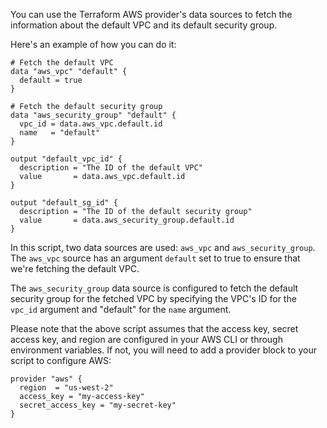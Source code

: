 You can use the Terraform AWS provider's data sources to fetch the information about the default VPC and its default security group. 

Here's an example of how you can do it:

```hcl
# Fetch the default VPC
data "aws_vpc" "default" {
  default = true
}

# Fetch the default security group
data "aws_security_group" "default" {
  vpc_id = data.aws_vpc.default.id
  name   = "default"
}

output "default_vpc_id" {
  description = "The ID of the default VPC"
  value       = data.aws_vpc.default.id
}

output "default_sg_id" {
  description = "The ID of the default security group"
  value       = data.aws_security_group.default.id
}
```

In this script, two data sources are used: `aws_vpc` and `aws_security_group`. The `aws_vpc` source has an argument `default` set to true to ensure that we're fetching the default VPC.

The `aws_security_group` data source is configured to fetch the default security group for the fetched VPC by specifying the VPC's ID for the `vpc_id` argument and "default" for the `name` argument.

Please note that the above script assumes that the access key, secret access key, and region are configured in your AWS CLI or through environment variables. If not, you will need to add a provider block to your script to configure AWS:

```hcl
provider "aws" {
  region  = "us-west-2"
  access_key = "my-access-key"
  secret_access_key = "my-secret-key"
}
```
